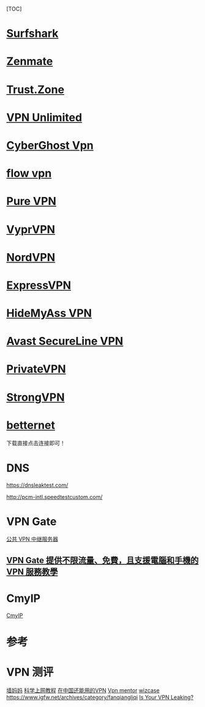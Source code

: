[TOC]

# [Surfshark](https://surfshark.com/zh/)

# [Zenmate](https://zenmate.com/)

# [Trust.Zone](https://trust.zone/)

# [VPN Unlimited](https://www.vpnunlimitedapp.com/)

# [CyberGhost Vpn](https://www.cyberghostvpn.com/)

# [flow vpn](https://www.flowvpn.com/)

# [Pure VPN](https://www.purevpn.com/)

# [VyprVPN](https://www.goldenfrog.com/zh)

# [NordVPN](https://nordvpn.com/zh/)

# [ExpressVPN](https://www.expressvpn.com/)

# [HideMyAss VPN](https://www.hidemyass.com/index)

# [Avast SecureLine VPN](https://www.avast.com/zh-cn/secureline-vpn)

# [PrivateVPN](https://privatevpn.com/)

# [StrongVPN](https://strongvpn.com/) 

# [betternet](https://www.betternet.co/)
下载直接点击连接即可！

 
# DNS 
https://dnsleaktest.com/

http://pcm-intl.speedtestcustom.com/



# VPN Gate
[公共 VPN 中继服务器](https://www.vpngate.net/cn/)
## [VPN Gate 提供不限流量、免費，且支援電腦和手機的 VPN 服務教學]([https://www.kjnotes.com/freeware/74](https://www.kjnotes.com/freeware/74))

# CmyIP
[CmyIP](https://cmyip.com/)


# 参考
# VPN 测评
[墙妈妈](https://www.wallmama.com/)
[科学上网教程](http://dyjldq.blogspot.com/2018/10/blog-post.html)
[在中国还能用的VPN](https://www.vpnranks.com/zh-hans/%E6%9C%80%E4%BD%B3vpn/%E4%B8%AD%E5%9B%BD/)
[Vpn mentor](https://zh.vpnmentor.com/)
[wizcase](https://zh.wizcase.com/)
https://www.igfw.net/archives/category/fanqiangliqi
[Is Your VPN Leaking?](https://www.pcmag.com/article/354450/is-your-vpn-leaking)

